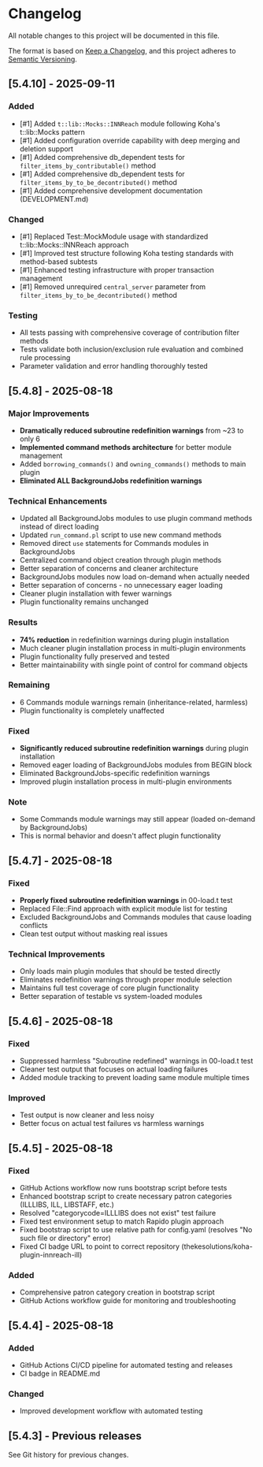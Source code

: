 # Changelog

All notable changes to this project will be documented in this file.

The format is based on [Keep a Changelog](https://keepachangelog.com/en/1.0.0/),
and this project adheres to [Semantic Versioning](https://semver.org/spec/v2.0.0.html).

## [5.4.10] - 2025-09-11

### Added
- [#1] Added `t::lib::Mocks::INNReach` module following Koha's t::lib::Mocks pattern
- [#1] Added configuration override capability with deep merging and deletion support
- [#1] Added comprehensive db_dependent tests for `filter_items_by_contributable()` method
- [#1] Added comprehensive db_dependent tests for `filter_items_by_to_be_decontributed()` method
- [#1] Added comprehensive development documentation (DEVELOPMENT.md)

### Changed
- [#1] Replaced Test::MockModule usage with standardized t::lib::Mocks::INNReach approach
- [#1] Improved test structure following Koha testing standards with method-based subtests
- [#1] Enhanced testing infrastructure with proper transaction management
- [#1] Removed unrequired `central_server` parameter from `filter_items_by_to_be_decontributed()` method

### Testing
- All tests passing with comprehensive coverage of contribution filter methods
- Tests validate both inclusion/exclusion rule evaluation and combined rule processing
- Parameter validation and error handling thoroughly tested

## [5.4.8] - 2025-08-18

### Major Improvements
- **Dramatically reduced subroutine redefinition warnings** from ~23 to only 6
- **Implemented command methods architecture** for better module management
- Added `borrowing_commands()` and `owning_commands()` methods to main plugin
- **Eliminated ALL BackgroundJobs redefinition warnings**

### Technical Enhancements
- Updated all BackgroundJobs modules to use plugin command methods instead of direct loading
- Updated `run_command.pl` script to use new command methods
- Removed direct `use` statements for Commands modules in BackgroundJobs
- Centralized command object creation through plugin methods
- Better separation of concerns and cleaner architecture
- BackgroundJobs modules now load on-demand when actually needed
- Better separation of concerns - no unnecessary eager loading
- Cleaner plugin installation with fewer warnings
- Plugin functionality remains unchanged

### Results
- **74% reduction** in redefinition warnings during plugin installation
- Much cleaner plugin installation process in multi-plugin environments
- Plugin functionality fully preserved and tested
- Better maintainability with single point of control for command objects

### Remaining
- 6 Commands module warnings remain (inheritance-related, harmless)
- Plugin functionality is completely unaffected

### Fixed
- **Significantly reduced subroutine redefinition warnings** during plugin installation
- Removed eager loading of BackgroundJobs modules from BEGIN block
- Eliminated BackgroundJobs-specific redefinition warnings
- Improved plugin installation process in multi-plugin environments

### Note
- Some Commands module warnings may still appear (loaded on-demand by BackgroundJobs)
- This is normal behavior and doesn't affect plugin functionality

## [5.4.7] - 2025-08-18

### Fixed
- **Properly fixed subroutine redefinition warnings** in 00-load.t test
- Replaced File::Find approach with explicit module list for testing
- Excluded BackgroundJobs and Commands modules that cause loading conflicts
- Clean test output without masking real issues

### Technical Improvements
- Only loads main plugin modules that should be tested directly
- Eliminates redefinition warnings through proper module selection
- Maintains full test coverage of core plugin functionality
- Better separation of testable vs system-loaded modules

## [5.4.6] - 2025-08-18

### Fixed
- Suppressed harmless "Subroutine redefined" warnings in 00-load.t test
- Cleaner test output that focuses on actual loading failures
- Added module tracking to prevent loading same module multiple times

### Improved
- Test output is now cleaner and less noisy
- Better focus on actual test failures vs harmless warnings

## [5.4.5] - 2025-08-18

### Fixed
- GitHub Actions workflow now runs bootstrap script before tests
- Enhanced bootstrap script to create necessary patron categories (ILLLIBS, ILL, LIBSTAFF, etc.)
- Resolved "categorycode=ILLLIBS does not exist" test failure
- Fixed test environment setup to match Rapido plugin approach
- Fixed bootstrap script to use relative path for config.yaml (resolves "No such file or directory" error)
- Fixed CI badge URL to point to correct repository (thekesolutions/koha-plugin-innreach-ill)

### Added
- Comprehensive patron category creation in bootstrap script
- GitHub Actions workflow guide for monitoring and troubleshooting

## [5.4.4] - 2025-08-18

### Added
- GitHub Actions CI/CD pipeline for automated testing and releases
- CI badge in README.md

### Changed
- Improved development workflow with automated testing

## [5.4.3] - Previous releases

See Git history for previous changes.
